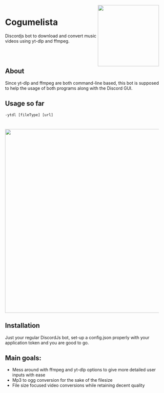 
<img align="right" width="200" src="https://cdn.discordapp.com/attachments/1041892510269718611/1061923729430552627/2761921864.png"/>

# <h1>Cogumelista</h1>

<p>Discordjs bot to download and convert music videos using yt-dlp and ffmpeg.</p>

<br>
<br>

## About
Since yt-dlp and ffmpeg are both command-line based, this bot is supposed to help the usage of both programs along with the Discord GUI.

## Usage so far
    -ytdl [fileType] [url] 
    
 
<h1 align="center"><img width="600px" src="https://cdn.discordapp.com/attachments/1041892510269718611/1061930898876018748/downloadSuccess.gif"/></h1>


## Installation 
Just your regular DiscordJs bot, set-up a config.json properly with your application token and you are good to go.
    
## Main goals:
  * Mess around with ffmpeg and yt-dlp options  to give more detailed user inputs with ease
  * Mp3 to ogg conversion for the sake of the filesize  
  * File size focused video conversions while retaining decent quality
  
